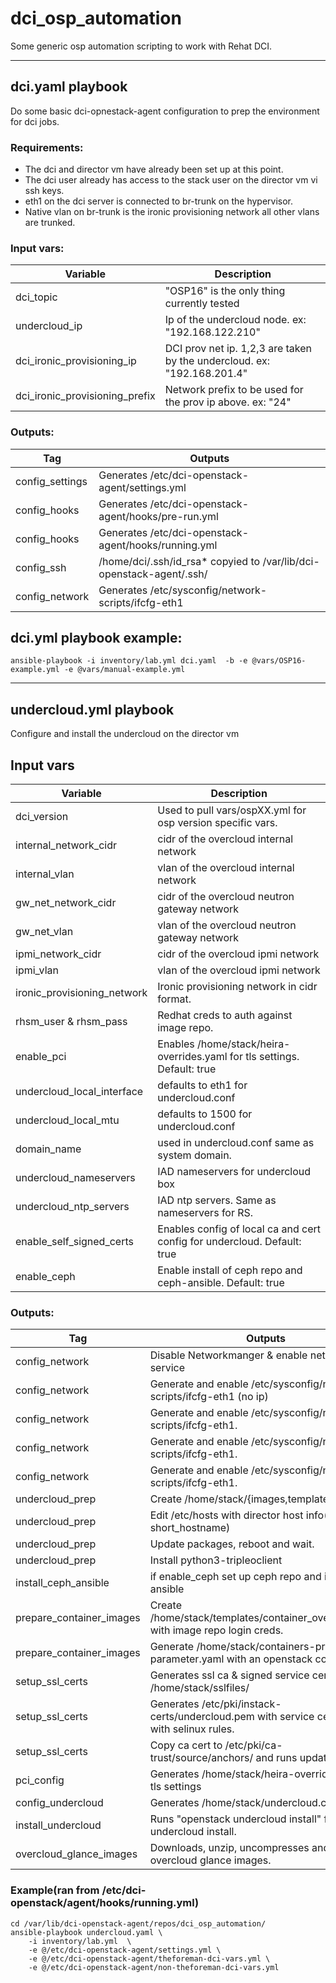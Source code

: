 # dci_osp_automation

Some generic osp automation scripting to work with Rehat DCI.



------

## dci.yaml playbook

Do some basic dci-opnestack-agent configuration to prep the environment for dci jobs.

### Requirements:
* The dci and director vm have already been set up at this point. 
* The dci user already has access to the stack user on the director vm vi ssh keys.
* eth1 on the dci server is connected to br-trunk on the hypervisor.
* Native vlan on br-trunk is the ironic provisioning network all other vlans are trunked.

### Input vars:

Variable | Description
-------- | -----------
dci_topic | "OSP16" is the only thing currently tested
undercloud_ip | Ip of the undercloud node. ex: "192.168.122.210"
dci_ironic_provisioning_ip | DCI prov net ip. 1,2,3 are taken by the undercloud. ex: "192.168.201.4"
dci_ironic_provisioning_prefix |  Network prefix to be used for the prov ip above. ex: "24"

### Outputs:

Tag | Outputs
--- | -------
config_settings | Generates /etc/dci-openstack-agent/settings.yml
config_hooks | Generates /etc/dci-openstack-agent/hooks/pre-run.yml
config_hooks | Generates /etc/dci-openstack-agent/hooks/running.yml
config_ssh | /home/dci/.ssh/id_rsa* copyied to /var/lib/dci-openstack-agent/.ssh/
config_network | Generates /etc/sysconfig/network-scripts/ifcfg-eth1


## dci.yml playbook example:

```
ansible-playbook -i inventory/lab.yml dci.yaml  -b -e @vars/OSP16-example.yml -e @vars/manual-example.yml
```


------

## undercloud.yml playbook

Configure and install the undercloud on the director vm

## Input vars

Variable | Description
-------- | -----------
dci_version | Used to pull vars/ospXX.yml for osp version specific vars.
internal_network_cidr | cidr of the overcloud internal network
internal_vlan | vlan of the overcloud internal network
gw_net_network_cidr | cidr of the overcloud neutron gateway network
gw_net_vlan | vlan of the overcloud neutron gateway network
ipmi_network_cidr | cidr of the overcloud ipmi network
ipmi_vlan | vlan of the overcloud ipmi network
ironic_provisioning_network | Ironic provisioning network in cidr format.
rhsm_user & rhsm_pass | Redhat creds to auth against image repo.
enable_pci | Enables /home/stack/heira-overrides.yaml for tls settings. Default: true
undercloud_local_interface | defaults to eth1 for undercloud.conf
undercloud_local_mtu | defaults to 1500 for undercloud.conf
domain_name | used in undercloud.conf same as system domain.
undercloud_nameservers | IAD nameservers for undercloud box
undercloud_ntp_servers | IAD ntp servers. Same as nameservers for RS.
enable_self_signed_certs | Enables config of local ca and cert config for undercloud. Default: true
enable_ceph | Enable install of ceph repo and ceph-ansible. Default: true


### Outputs:

Tag | Outputs
--- | -------
config_network | Disable Networkmanger & enable network service
config_network | Generate and enable /etc/sysconfig/network-scripts/ifcfg-eth1 (no ip)
config_network | Generate and enable /etc/sysconfig/network-scripts/ifcfg-eth1.<internal net vlan>
config_network | Generate and enable /etc/sysconfig/network-scripts/ifcfg-eth1.<gw net vlan>
config_network | Generate and enable /etc/sysconfig/network-scripts/ifcfg-eth1.<ipmi net vlan>
undercloud_prep | Create /home/stack/{images,templates}
undercloud_prep | Edit /etc/hosts with director host info(<external prov ip ending> hostname short_hostname)
undercloud_prep | Update packages, reboot and wait.
undercloud_prep | Install python3-tripleoclient
install_ceph_ansible | if enable_ceph set up ceph repo and install ceph ansible
prepare_container_images | Create /home/stack/templates/container_overrides.yaml with image repo login creds.
prepare_container_images | Generate /home/stack/containers-prepare-parameter.yaml with an openstack command.
setup_ssl_certs | Generates ssl ca & signed service certs under /home/stack/sslfiles/
setup_ssl_certs | Generates /etc/pki/instack-certs/undercloud.pem with service cert-n-key with selinux rules.
setup_ssl_certs | Copy ca cert to /etc/pki/ca-trust/source/anchors/ and runs update-ca-trust
pci_config | Generates /home/stack/heira-overrides.yaml for tls settings 
config_undercloud | Generates /home/stack/undercloud.conf
install_undercloud | Runs "openstack undercloud install" for the undercloud install.
overcloud_glance_images | Downloads, unzip, uncompresses and uploads overcloud glance images.

### Example(ran from /etc/dci-openstack/agent/hooks/running.yml)
```
cd /var/lib/dci-openstack-agent/repos/dci_osp_automation/
ansible-playbook undercloud.yaml \
    -i inventory/lab.yml  \
    -e @/etc/dci-openstack-agent/settings.yml \
    -e @/etc/dci-openstack-agent/theforeman-dci-vars.yml \
    -e @/etc/dci-openstack-agent/non-theforeman-dci-vars.yml
```

